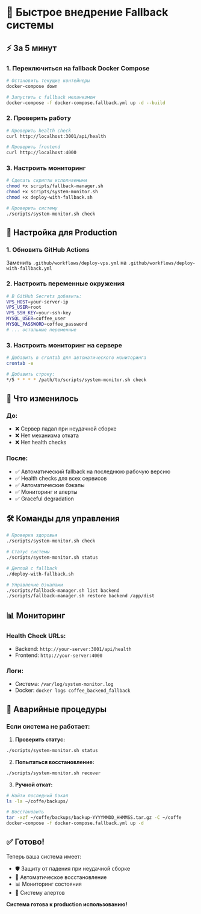 # 🚀 Быстрое внедрение Fallback системы

## ⚡ За 5 минут

### 1. Переключиться на fallback Docker Compose

```bash
# Остановить текущие контейнеры
docker-compose down

# Запустить с fallback механизмом
docker-compose -f docker-compose.fallback.yml up -d --build
```

### 2. Проверить работу

```bash
# Проверить health check
curl http://localhost:3001/api/health

# Проверить frontend
curl http://localhost:4000
```

### 3. Настроить мониторинг

```bash
# Сделать скрипты исполняемыми
chmod +x scripts/fallback-manager.sh
chmod +x scripts/system-monitor.sh
chmod +x deploy-with-fallback.sh

# Проверить систему
./scripts/system-monitor.sh check
```

## 🔧 Настройка для Production

### 1. Обновить GitHub Actions

Заменить `.github/workflows/deploy-vps.yml` на `.github/workflows/deploy-with-fallback.yml`

### 2. Настроить переменные окружения

```bash
# В GitHub Secrets добавить:
VPS_HOST=your-server-ip
VPS_USER=root
VPS_SSH_KEY=your-ssh-key
MYSQL_USER=coffee_user
MYSQL_PASSWORD=coffee_password
# ... остальные переменные
```

### 3. Настроить мониторинг на сервере

```bash
# Добавить в crontab для автоматического мониторинга
crontab -e

# Добавить строку:
*/5 * * * * /path/to/scripts/system-monitor.sh check
```

## 🎯 Что изменилось

### До:
- ❌ Сервер падал при неудачной сборке
- ❌ Нет механизма отката
- ❌ Нет health checks

### После:
- ✅ Автоматический fallback на последнюю рабочую версию
- ✅ Health checks для всех сервисов
- ✅ Автоматические бэкапы
- ✅ Мониторинг и алерты
- ✅ Graceful degradation

## 🛠️ Команды для управления

```bash
# Проверка здоровья
./scripts/system-monitor.sh check

# Статус системы
./scripts/system-monitor.sh status

# Деплой с fallback
./deploy-with-fallback.sh

# Управление бэкапами
./scripts/fallback-manager.sh list backend
./scripts/fallback-manager.sh restore backend /app/dist
```

## 📊 Мониторинг

### Health Check URLs:
- Backend: `http://your-server:3001/api/health`
- Frontend: `http://your-server:4000`

### Логи:
- Система: `/var/log/system-monitor.log`
- Docker: `docker logs coffee_backend_fallback`

## 🚨 Аварийные процедуры

### Если система не работает:

1. **Проверить статус:**
```bash
./scripts/system-monitor.sh status
```

2. **Попытаться восстановление:**
```bash
./scripts/system-monitor.sh recover
```

3. **Ручной откат:**
```bash
# Найти последний бэкап
ls -la ~/coffe/backups/

# Восстановить
tar -xzf ~/coffe/backups/backup-YYYYMMDD_HHMMSS.tar.gz -C ~/coffe
docker-compose -f docker-compose.fallback.yml up -d
```

## ✅ Готово!

Теперь ваша система имеет:
- 🛡️ Защиту от падения при неудачной сборке
- 🔄 Автоматическое восстановление
- 📊 Мониторинг состояния
- 🚨 Систему алертов

**Система готова к production использованию!**
